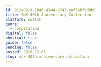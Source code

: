 ```yaml
---
id: 912a081d-1b46-4344-b743-eaf3ab79d0b0
title: SNK 40th Anniversary Collection
platform: switch
genre:
  - compilation
digital: false
physical: true
guide: false
pending: false
posted: 2018-12-01
slug: snk-40th-anniversary-collection
---
```

